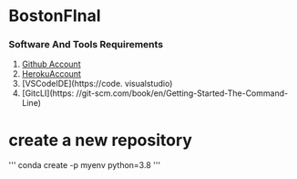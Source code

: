 # BostonFInal

### Software And Tools Requirements
1. [Github Account](https://github.com)
2. [HerokuAccount](https://heroku.com)
3. [VSCodeIDE](https://code. visualstudio)
4. [GitcLI](https: //git-scm.com/book/en/Getting-Started-The-Command- Line)

# create a new repository
'''
conda create -p myenv python=3.8
'''